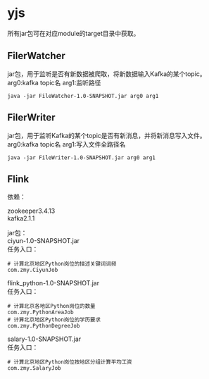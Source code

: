 # yjs
所有jar包可在对应module的target目录中获取。

## FilerWatcher
jar包，用于监听是否有新数据被爬取，将新数据输入Kafka的某个topic。
arg0:kafka topic名
arg1:监听路径

```java -jar FileWatcher-1.0-SNAPSHOT.jar arg0 arg1```

## FilerWriter
jar包，用于监听Kafka的某个topic是否有新消息，并将新消息写入文件。
arg0:kafka topic名
arg1:写入文件全路径名

```java -jar FileWriter-1.0-SNAPSHOT.jar arg0 arg1```

## Flink
依赖：

zookeeper3.4.13 <br>
kafka2.1.1<br>

jar包：<br>
ciyun-1.0-SNAPSHOT.jar<br>
    任务入口：
    
    # 计算北京地区Python岗位的描述关键词词频
    com.zmy.CiyunJob 

flink_python-1.0-SNAPSHOT.jar<br>
    任务入口：
    
    # 计算北京各地区Python岗位的数量
    com.zmy.PythonAreaJob 
    # 计算北京地区Python岗位的学历要求
    com.zmy.PythonDegreeJob 



salary-1.0-SNAPSHOT.jar<br>
    任务入口：
    
    # 计算北京地区Python岗位按地区分组计算平均工资
    com.zmy.SalaryJob 

